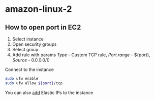 # amazon-linux-2



## How to open port in EC2

1. Select instance
2. Open security groups 
3. Select group 
4. Add rule with params *Type* - Custom TCP rule, *Port range* - ${port}, *Source* - 0.0.0.0/0

Connect to the instance

```bash
sudo ufw enable
sudo ufw allow ${port}/tcp
```

You can also [add](https://docs.aws.amazon.com/AWSEC2/latest/UserGuide/elastic-ip-addresses-eip.html) Elastic IPs to the instance
